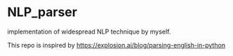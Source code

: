 # NLP_parser
implementation of widespread NLP technique by myself.


This repo is inspired by https://explosion.ai/blog/parsing-english-in-python
